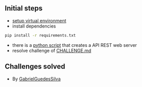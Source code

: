 ## Initial steps

- [setup virtual environment](https://docs.google.com/document/d/1QI9jc3wl92B6KOrpgS-xi9OnOO1kkAm6g4pHx42Mwsk/edit#heading=h.v74wpoyxy3z)
- install dependencies
```sh
pip install -r requirements.txt
```
- there is a [python script](./server.py) that creates a API REST web server
- resolve challenge of [CHALLENGE.md](./CHALLENGE.md)
## Challenges solved
- By [GabrielGuedesSilva](https://github.com/GabrielGuedesSilva/api-petshop)
